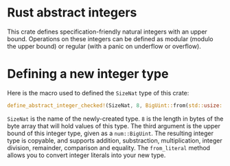 # Rust abstract integers

This crate defines specification-friendly natural integers with an upper bound. Operations on these integers can be defined as modular (modulo the upper bound) or regular (with a panic on underflow or overflow).

# Defining a new integer type

Here is the macro used to defined the `SizeNat` type of this crate:

```rust
define_abstract_integer_checked!(SizeNat, 8, BigUint::from(std::usize::MAX));
```

`SizeNat` is the name of the newly-created type. `8` is the length in bytes of the byte array that will hold values of this type. The third argument is the upper bound of this integer type, given as a `num::BigUint`. The resulting integer type is copyable, and supports addition, substraction, multiplication, integer division, remainder, comparison and equality. The `from_literal` method allows you to convert integer literals into your new type.
